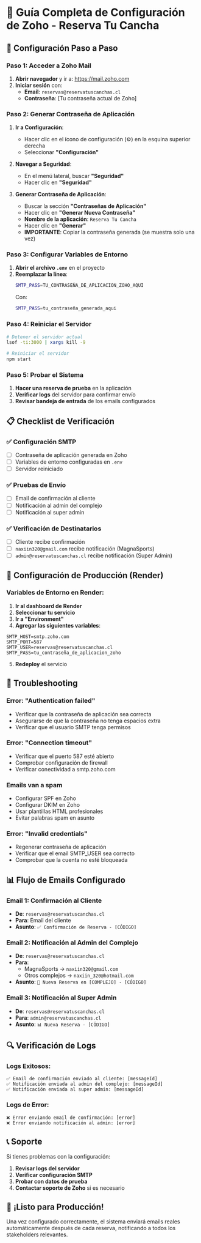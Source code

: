 # 📧 Guía Completa de Configuración de Zoho - Reserva Tu Cancha

## 🎯 Configuración Paso a Paso

### **Paso 1: Acceder a Zoho Mail**

1. **Abrir navegador** y ir a: https://mail.zoho.com
2. **Iniciar sesión** con:
   - **Email**: `reservas@reservatuscanchas.cl`
   - **Contraseña**: [Tu contraseña actual de Zoho]

### **Paso 2: Generar Contraseña de Aplicación**

1. **Ir a Configuración**:
   - Hacer clic en el ícono de configuración (⚙️) en la esquina superior derecha
   - Seleccionar **"Configuración"**

2. **Navegar a Seguridad**:
   - En el menú lateral, buscar **"Seguridad"**
   - Hacer clic en **"Seguridad"**

3. **Generar Contraseña de Aplicación**:
   - Buscar la sección **"Contraseñas de Aplicación"**
   - Hacer clic en **"Generar Nueva Contraseña"**
   - **Nombre de la aplicación**: `Reserva Tu Cancha`
   - Hacer clic en **"Generar"**
   - **IMPORTANTE**: Copiar la contraseña generada (se muestra solo una vez)

### **Paso 3: Configurar Variables de Entorno**

1. **Abrir el archivo `.env`** en el proyecto
2. **Reemplazar la línea**:
   ```bash
   SMTP_PASS=TU_CONTRASEÑA_DE_APLICACION_ZOHO_AQUI
   ```
   Con:
   ```bash
   SMTP_PASS=tu_contraseña_generada_aqui
   ```

### **Paso 4: Reiniciar el Servidor**

```bash
# Detener el servidor actual
lsof -ti:3000 | xargs kill -9

# Reiniciar el servidor
npm start
```

### **Paso 5: Probar el Sistema**

1. **Hacer una reserva de prueba** en la aplicación
2. **Verificar logs** del servidor para confirmar envío
3. **Revisar bandeja de entrada** de los emails configurados

## 📋 Checklist de Verificación

### **✅ Configuración SMTP**
- [ ] Contraseña de aplicación generada en Zoho
- [ ] Variables de entorno configuradas en `.env`
- [ ] Servidor reiniciado

### **✅ Pruebas de Envío**
- [ ] Email de confirmación al cliente
- [ ] Notificación al admin del complejo
- [ ] Notificación al super admin

### **✅ Verificación de Destinatarios**
- [ ] Cliente recibe confirmación
- [ ] `naxiin320@gmail.com` recibe notificación (MagnaSports)
- [ ] `admin@reservatuscanchas.cl` recibe notificación (Super Admin)

## 🔧 Configuración de Producción (Render)

### **Variables de Entorno en Render:**

1. **Ir al dashboard de Render**
2. **Seleccionar tu servicio**
3. **Ir a "Environment"**
4. **Agregar las siguientes variables**:

```
SMTP_HOST=smtp.zoho.com
SMTP_PORT=587
SMTP_USER=reservas@reservatuscanchas.cl
SMTP_PASS=tu_contraseña_de_aplicacion_zoho
```

5. **Redeploy** el servicio

## 🚨 Troubleshooting

### **Error: "Authentication failed"**
- Verificar que la contraseña de aplicación sea correcta
- Asegurarse de que la contraseña no tenga espacios extra
- Verificar que el usuario SMTP tenga permisos

### **Error: "Connection timeout"**
- Verificar que el puerto 587 esté abierto
- Comprobar configuración de firewall
- Verificar conectividad a smtp.zoho.com

### **Emails van a spam**
- Configurar SPF en Zoho
- Configurar DKIM en Zoho
- Usar plantillas HTML profesionales
- Evitar palabras spam en asunto

### **Error: "Invalid credentials"**
- Regenerar contraseña de aplicación
- Verificar que el email SMTP_USER sea correcto
- Comprobar que la cuenta no esté bloqueada

## 📊 Flujo de Emails Configurado

### **Email 1: Confirmación al Cliente**
- **De**: `reservas@reservatuscanchas.cl`
- **Para**: Email del cliente
- **Asunto**: `✅ Confirmación de Reserva - [CÓDIGO]`

### **Email 2: Notificación al Admin del Complejo**
- **De**: `reservas@reservatuscanchas.cl`
- **Para**: 
  - MagnaSports → `naxiin320@gmail.com`
  - Otros complejos → `naxiin_320@hotmail.com`
- **Asunto**: `🔔 Nueva Reserva en [COMPLEJO] - [CÓDIGO]`

### **Email 3: Notificación al Super Admin**
- **De**: `reservas@reservatuscanchas.cl`
- **Para**: `admin@reservatuscanchas.cl`
- **Asunto**: `📊 Nueva Reserva - [CÓDIGO]`

## 🔍 Verificación de Logs

### **Logs Exitosos:**
```
✅ Email de confirmación enviado al cliente: [messageId]
✅ Notificación enviada al admin del complejo: [messageId]
✅ Notificación enviada al super admin: [messageId]
```

### **Logs de Error:**
```
❌ Error enviando email de confirmación: [error]
❌ Error enviando notificación al admin: [error]
```

## 📞 Soporte

Si tienes problemas con la configuración:

1. **Revisar logs del servidor**
2. **Verificar configuración SMTP**
3. **Probar con datos de prueba**
4. **Contactar soporte de Zoho** si es necesario

## 🎉 ¡Listo para Producción!

Una vez configurado correctamente, el sistema enviará emails reales automáticamente después de cada reserva, notificando a todos los stakeholders relevantes.
